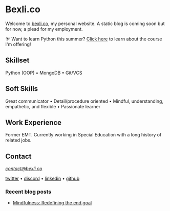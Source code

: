 # Bexli.co

Welcome to [bexli.co](bexli.co), my personal website. A static blog is coming soon but for now, a plead for my employment.

☀️ Want to learn Python this summer? [Click here](learnpython.md) to learn about the course I'm offering!

## Skillset
Python (OOP) • MongoDB • Git/VCS

## Soft Skills
Great communicator • Detail/procedure oriented • Mindful, understanding, empathetic, and flexible • Passionate learner 

## Work Experience
Former EMT. Currently working in Special Education with a long history of related jobs.

## Contact
[*contact@bexli.co*](mailto:contact@bexli.co)

[twitter](https://twitter.com/itsbexli) • [discord](https://discordapp.com/users/177131156028784640) • [linkedin](https://www.linkedin.com/in/joshua-lee-88a8a5154) • [github](https://github.com/JoshPaulie) 

### Recent blog posts
- [Mindfulness: Redefining the end goal](./blog/lifestyle/mindfulness-redefining-the-end-goal.md)
